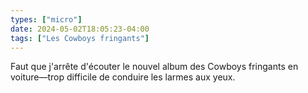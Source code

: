 ```yaml
---
types: ["micro"]
date: 2024-05-02T18:05:23-04:00
tags: ["Les Cowboys fringants"]
---
```

Faut que j'arrête d'écouter le nouvel album des Cowboys fringants en voiture—trop difficile de conduire les larmes aux yeux.
